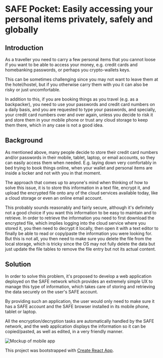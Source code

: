 # SAFE Pocket: Easily accessing your personal items privately, safely and globally

## Introduction
As a traveller you need to carry a few personal items that you cannot loose if you want to be able to access your money, e.g. credit cards and homebanking passwords, or perhaps you crypto-wallets keys.

This can be sometimes challenging since you may not want to leave them at the hotel/hostel, but if you otherwise carry them with you it can also be risky or just uncomfortable.

In addition to this, if you are booking things as you travel (e.g. as a backpacker), you need to use your passwords and credit card numbers on a daily basis, and you are requested to type your passwords, and specially, your credit card numbers over and over again, unless you decide to risk it and store them in your mobile phone or trust any cloud storage to keep them there, which in any case is not a good idea.

## Background
As mentioned above, many people decide to store their credit card numbers and/or passwords in their mobile, tablet, laptop, or email accounts, so they can easily access them when needed. E.g. laying down very comfortably in bed trying to book things online, when your wallet and personal items are inside a locker and not with you in that moment.

The approach that comes up to anyone's mind when thinking of how to solve this issue, it is to store this information in a text file, encrypt it, and upload the encrypted file onto any of the cloud services available today, like a cloud storage or even an online email account.

This probably sounds reasonably and fairly secure, although it's definitely not a good choice if you want this information to be easy to maintain and to retrieve. In order to retrieve the information you need to first download the encrypted file, which implies logging into the cloud service where you stored it, you then need to decrypt it locally, then open it with a text editor to finally be able to read or copy/paste the information you were looking for. But this is not all, you then need to make sure you delete the file from the local storage, which is tricky since the OS may not fully delete the data but just update the file tables to remove the file entry but not its actual content.

## Solution
In order to solve this problem, it's proposed to develop a web application deployed on the SAFE network which provides an extremely simple UX to manage this type of information, which takes care of storing and retrieving the data securely on the user's SAFE account.

By providing such an application, the user would only need to make sure it has a SAFE account and the SAFE browser installed in its mobile phone, tablet or laptop.

All the encryption/decryption tasks are automatically handled by the SAFE network, and the web application displays the information so it can be copied/pasted, as well as edited, in a very friendly manner.

![Mockup of mobile app](img/mockup.png)

This project was bootstrapped with [Create React App](https://github.com/facebookincubator/create-react-app).
